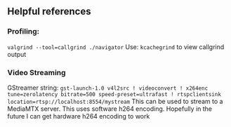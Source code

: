 ## Helpful references

### Profiling:
`valgrind --tool=callgrind ./navigator`
Use: `kcachegrind` to view callgrind output

### Video Streaming
GStreamer string:
`gst-launch-1.0 v4l2src ! videoconvert ! x264enc tune=zerolatency bitrate=500 speed-preset=ultrafast ! rtspclientsink location=rtsp://localhost:8554/mystream`
This can be used to stream to a MediaMTX server.
This uses software h264 encoding. Hopefully in the future I can get hardware h264 encoding to work
